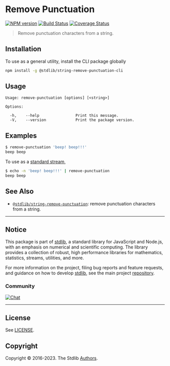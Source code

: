 <!--

@license Apache-2.0

Copyright (c) 2018 The Stdlib Authors.

Licensed under the Apache License, Version 2.0 (the "License");
you may not use this file except in compliance with the License.
You may obtain a copy of the License at

   http://www.apache.org/licenses/LICENSE-2.0

Unless required by applicable law or agreed to in writing, software
distributed under the License is distributed on an "AS IS" BASIS,
WITHOUT WARRANTIES OR CONDITIONS OF ANY KIND, either express or implied.
See the License for the specific language governing permissions and
limitations under the License.

-->

# Remove Punctuation

[![NPM version][npm-image]][npm-url] [![Build Status][test-image]][test-url] [![Coverage Status][coverage-image]][coverage-url] <!-- [![dependencies][dependencies-image]][dependencies-url] -->

> Remove punctuation characters from a string.

<section class="intro">

</section>

<!-- /.intro -->









<section class="cli">



<section class="installation">

## Installation

To use as a general utility, install the CLI package globally

```bash
npm install -g @stdlib/string-remove-punctuation-cli
```

</section>

<!-- CLI usage documentation. -->

<section class="usage">

## Usage

```text
Usage: remove-punctuation [options] [<string>]

Options:

  -h,    --help                Print this message.
  -V,    --version             Print the package version.
```

</section>

<!-- /.usage -->

<section class="examples">

## Examples

```bash
$ remove-punctuation 'beep! beep!!!'
beep beep
```

To use as a [standard stream][standard-streams],

```bash
$ echo -n 'beep! beep!!!' | remove-punctuation
beep beep
```

</section>

<!-- /.examples -->

</section>

<!-- /.cli -->

<!-- Section for related `stdlib` packages. Do not manually edit this section, as it is automatically populated. -->

<section class="related">

## See Also

-   <span class="package-name">[`@stdlib/string-remove-punctuation`][@stdlib/string-remove-punctuation]</span><span class="delimiter">: </span><span class="description">remove punctuation characters from a string.</span>


</section>

<!-- /.related -->

<!-- Section for all links. Make sure to keep an empty line after the `section` element and another before the `/section` close. -->


<section class="main-repo" >

* * *

## Notice

This package is part of [stdlib][stdlib], a standard library for JavaScript and Node.js, with an emphasis on numerical and scientific computing. The library provides a collection of robust, high performance libraries for mathematics, statistics, streams, utilities, and more.

For more information on the project, filing bug reports and feature requests, and guidance on how to develop [stdlib][stdlib], see the main project [repository][stdlib].

### Community

[![Chat][chat-image]][chat-url]

---

## License

See [LICENSE][stdlib-license].


## Copyright

Copyright &copy; 2016-2023. The Stdlib [Authors][stdlib-authors].

</section>

<!-- /.stdlib -->

<!-- Section for all links. Make sure to keep an empty line after the `section` element and another before the `/section` close. -->

<section class="links">

[npm-image]: http://img.shields.io/npm/v/@stdlib/string-remove-punctuation-cli.svg
[npm-url]: https://npmjs.org/package/@stdlib/string-remove-punctuation-cli

[test-image]: https://github.com/stdlib-js/string-remove-punctuation/actions/workflows/test.yml/badge.svg?branch=main
[test-url]: https://github.com/stdlib-js/string-remove-punctuation/actions/workflows/test.yml?query=branch:main

[coverage-image]: https://img.shields.io/codecov/c/github/stdlib-js/string-remove-punctuation/main.svg
[coverage-url]: https://codecov.io/github/stdlib-js/string-remove-punctuation?branch=main

<!--

[dependencies-image]: https://img.shields.io/david/stdlib-js/string-remove-punctuation.svg
[dependencies-url]: https://david-dm.org/stdlib-js/string-remove-punctuation/main

-->

[chat-image]: https://img.shields.io/gitter/room/stdlib-js/stdlib.svg
[chat-url]: https://gitter.im/stdlib-js/stdlib/

[stdlib]: https://github.com/stdlib-js/stdlib

[stdlib-authors]: https://github.com/stdlib-js/stdlib/graphs/contributors

[cli-section]: https://github.com/stdlib-js/string-remove-punctuation#cli
[cli-url]: https://github.com/stdlib-js/string-remove-punctuation/tree/cli
[@stdlib/string-remove-punctuation]: https://github.com/stdlib-js/string-remove-punctuation/tree/main

[umd]: https://github.com/umdjs/umd
[es-module]: https://developer.mozilla.org/en-US/docs/Web/JavaScript/Guide/Modules

[deno-url]: https://github.com/stdlib-js/string-remove-punctuation/tree/deno
[umd-url]: https://github.com/stdlib-js/string-remove-punctuation/tree/umd
[esm-url]: https://github.com/stdlib-js/string-remove-punctuation/tree/esm
[branches-url]: https://github.com/stdlib-js/string-remove-punctuation/blob/main/branches.md

[stdlib-license]: https://raw.githubusercontent.com/stdlib-js/string-remove-punctuation/main/LICENSE

[standard-streams]: https://en.wikipedia.org/wiki/Standard_streams

</section>

<!-- /.links -->
